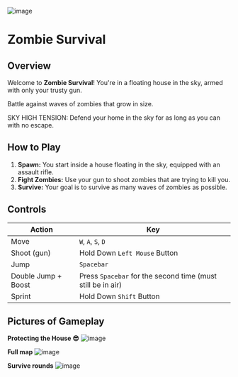 ![image](https://github.com/user-attachments/assets/dbb1e88b-43f1-4f3d-a66a-36c9e7e10861)

# Zombie Survival

## Overview
Welcome to **Zombie Survival**! You're in a floating house in the sky, armed with only your trusty gun.

Battle against waves of zombies that grow in size.

SKY HIGH TENSION: Defend your home in the sky for as long as you can with no escape.

## How to Play 
1. **Spawn:** You start inside a house floating in the sky, equipped with an assault rifle.
2. **Fight Zombies:** Use your gun to shoot zombies that are trying to kill you.
3. **Survive:** Your goal is to survive as many waves of zombies as possible.

## Controls
| Action | Key |
|--------|-----|
| Move   | `W`, `A`, `S`, `D` |
| Shoot (gun) | Hold Down `Left Mouse` Button |
| Jump   | `Spacebar` |
| Double Jump + Boost | Press `Spacebar` for the second time (must still be in air) |
| Sprint | Hold Down `Shift` Button |



## Pictures of Gameplay

**Protecting the House 😎** ![image](https://github.com/user-attachments/assets/953179fd-10c8-47b3-a689-8821c57817c7)


**Full map** ![image](https://github.com/user-attachments/assets/92c872e3-82e9-4bcd-b2f6-7f529137c9f0)


**Survive rounds** ![image](https://github.com/user-attachments/assets/d05e2a76-3733-4b12-b3b6-9038d71a8e35)


